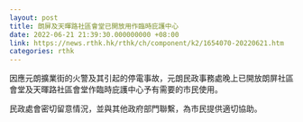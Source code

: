 ```yaml
---
layout: post
title: 朗屏及天暉路社區會堂已開放用作臨時庇護中心
date: 2022-06-21 21:39:30.000000000 +08:00
link: https://news.rthk.hk/rthk/ch/component/k2/1654070-20220621.htm
categories: rthk
---
```


因應元朗擴業街的火警及其引起的停電事故，元朗民政事務處晚上已開放朗屏社區會堂及天暉路社區會堂作臨時庇護中心予有需要的市民使用。

民政處會密切留意情況，並與其他政府部門聯繫，為市民提供適切協助。
